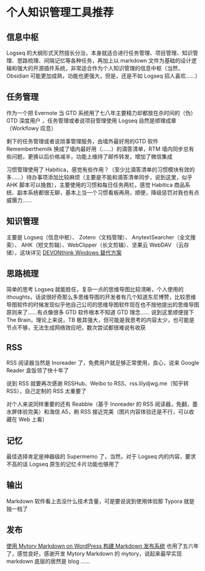 # 个人知识管理工具推荐
## 信息中枢

Logseq 的大纲形式天然擅长分治，本身就适合进行任务管理、项目管理、知识管理、思路梳理、间隔记忆等各种任务，再加上以 markdown 文件为基础的设计逻辑和强大的开源插件系统，非常适合作为个人知识管理的信息中枢（当然，Obsidian 可能更加成熟，功能也更强大，但是，还是不如 Logseq 招人喜欢……）

## 任务管理

作为一个把 Evernote 当 GTD 系统用了七八年主要精力却都放在杀时间的（伪） GTD 深度用户 ，任务管理或者说项目管理使用 Logseq 自然是顺理成章（Workflowy 叹息）

剩下的任务管理或者说琐事管理服务，由墙外最好用的GTD 软件  Rememberthemilk 换成了墙内最好用（……）的滴答清单，RTM 墙内同步总有些问题，更换以后价格减半，功能上维持了邮件转发，增加了微信集成

习惯管理使用了 Habitica，感觉有些作用？（至少比滴答清单的习惯模块有效的多……）待办事项添加比较麻烦（主要是不能和滴答清单同步，说到这里，似乎 AHK 脚本可以挽救），主要使用的习惯和每日任务两栏，感觉  Habitica 商品系统、副本系统都很无聊，基本上当一个习惯看板再用，顺便，降级惩罚对我也有点威慑力……

## 知识管理

主要是 Logseq（信息中枢）、 Zotero（文档管理）、 AnytextSearcher（全文搜索）、 AHK（短文剪辑）、WebClipper（长文剪辑）、坚果云 WebDAV （云存储），这块详见 [DEVONthink Windows 替代方案](https://cloudlet.info/t/1228)

## 思路梳理

简单的思考 Logseq 就能胜任，复杂一点的思维导图比较清晰，个人使用的 ithoughts，话说很好奇那么多思维导图的开发者有几个知道东尼博赞，比较思维导图软件的时候发现似乎他自己公司的思维导图软件现在也不按他提出的思维导图原则来了……有点像很多 GTD 软件根本不知道 GTD 理念……
说到这里顺便提下 The Brain，理论上来说，TB 极其强大，但可能是我思考的内容太少，也可能是节点不够，无法生成网络效应吧，数次尝试都很难说有收获

## RSS

RSS 阅读器当然是 Inoreader 了，免费用户就足够正常使用，良心，说来 Google Reader 盒饭领了快十年了

说到 RSS 就要再次感谢 RSSHub、Weibo to RSS、rss.lilydjwg.me（知乎转 RSS），自己定制的 RSS 太重要了

对个人来说同样重要的还有 Reabble（基于 Inoreader 的 RSS 阅读器，免翻，墨水屏体验完美）和海信 A5，刷 RSS 接近完美（图片内容体验还是不行，可以收藏在 Web 上看） 

## 记忆

最佳选择肯定是神器级的 Supermemo 了，当然，对于 Logseq 内的内容，要求不高的话 Logseq 原生的记忆卡片功能也够用了

## 输出

Markdown 软件看上去没什么技术含量，可是要说说到使用体验那 Typora 就是独一档了

## 发布

[使用 Mytory Markdown on WordPress 构建 Markdown 发布系统](https://cloudlet.info/t/643) 也用了五六年了，感觉良好，感谢开发 Mytory Markdown 的 mytory，说起来最早实现 markdown 底层的居然是 blog ……


